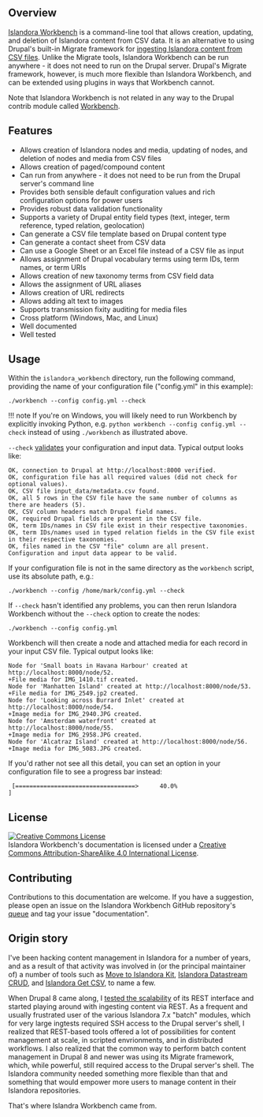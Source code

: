 ## Overview

[Islandora Workbench](https://github.com/mjordan/islandora_workbench) is a command-line tool that allows creation, updating, and deletion of Islandora content from CSV data. It is an alternative to using Drupal's built-in Migrate framework for [ingesting Islandora content from CSV files](https://github.com/Islandora/migrate_islandora_csv). Unlike the Migrate tools, Islandora Workbench can be run anywhere - it does not need to run on the Drupal server. Drupal's Migrate framework, however, is much more flexible than Islandora Workbench, and can be extended using plugins in ways that Workbench cannot.

Note that Islandora Workbench is not related in any way to the Drupal contrib module called [Workbench](https://www.drupal.org/project/workbench).

## Features

* Allows creation of Islandora nodes and media, updating of nodes, and deletion of nodes and media from CSV files
* Allows creation of paged/compound content
* Can run from anywhere - it does not need to be run from the Drupal server's command line
* Provides both sensible default configuration values and rich configuration options for power users
* Provides robust data validation functionality
* Supports a variety of Drupal entity field types (text, integer, term reference, typed relation, geolocation)
* Can generate a CSV file template based on Drupal content type
* Can generate a contact sheet from CSV data
* Can use a Google Sheet or an Excel file instead of a CSV file as input
* Allows assignment of Drupal vocabulary terms using term IDs, term names, or term URIs
* Allows creation of new taxonomy terms from CSV field data
* Allows the assignment of URL aliases
* Allows creation of URL redirects
* Allows adding alt text to images
* Supports transmission fixity auditing for media files
* Cross platform (Windows, Mac, and Linux)
* Well documented
* Well tested

## Usage

Within the `islandora_workbench` directory, run the following command, providing the name of your configuration file ("config.yml" in this example):

`./workbench --config config.yml --check`

!!! note
    If you're on Windows, you will likely need to run Workbench by explicitly invoking Python, e.g. `python workbench --config config.yml --check` instead of using `./workbench` as illustrated above.

`--check` [validates](/islandora_workbench_docs/check/) your configuration and input data. Typical output looks like:

```text
OK, connection to Drupal at http://localhost:8000 verified.
OK, configuration file has all required values (did not check for optional values).
OK, CSV file input_data/metadata.csv found.
OK, all 5 rows in the CSV file have the same number of columns as there are headers (5).
OK, CSV column headers match Drupal field names.
OK, required Drupal fields are present in the CSV file.
OK, term IDs/names in CSV file exist in their respective taxonomies.
OK, term IDs/names used in typed relation fields in the CSV file exist in their respective taxonomies.
OK, files named in the CSV "file" column are all present.
Configuration and input data appear to be valid.
```

If your configuration file is not in the same directory as the `workbench` script, use its absolute path, e.g.:

`./workbench --config /home/mark/config.yml --check`

If `--check` hasn't identified any problems, you can then rerun Islandora Workbench without the `--check` option to create the nodes:

`./workbench --config config.yml`

Workbench will then create a node and attached media for each record in your input CSV file. Typical output looks like:

```text
Node for 'Small boats in Havana Harbour' created at http://localhost:8000/node/52.
+File media for IMG_1410.tif created.
Node for 'Manhatten Island' created at http://localhost:8000/node/53.
+File media for IMG_2549.jp2 created.
Node for 'Looking across Burrard Inlet' created at http://localhost:8000/node/54.
+Image media for IMG_2940.JPG created.
Node for 'Amsterdam waterfront' created at http://localhost:8000/node/55.
+Image media for IMG_2958.JPG created.
Node for 'Alcatraz Island' created at http://localhost:8000/node/56.
+Image media for IMG_5083.JPG created.
```

If you'd rather not see all this detail, you can set an option in your configuration file to see a progress bar instead:

```
 [==================================>      40.0%                                         ]
```


## License

<a rel="license" href="http://creativecommons.org/licenses/by-sa/4.0/"><img alt="Creative Commons License" style="border-width:0" src="https://i.creativecommons.org/l/by-sa/4.0/88x31.png" /></a><br />Islandora Workbench's documentation is licensed under a <a rel="license" href="http://creativecommons.org/licenses/by-sa/4.0/">Creative Commons Attribution-ShareAlike 4.0 International License</a>.

## Contributing

Contributions to this documentation are welcome. If you have a suggestion, please open an issue on the Islandora Workbench GitHub repository's [queue](https://github.com/mjordan/islandora_workbench/issues) and tag your issue "documentation".


## Origin story

I've been hacking content management in Islandora for a number of years, and as a result of that activity was involved in (or the principal maintainer of) a number of tools such as [Move to Islandora Kit](https://github.com/MarcusBarnes/mik), [Islandora Datastream CRUD](https://github.com/SFULibrary/islandora_datastream_crud), and [Islandora Get CSV](https://github.com/mjordan/islandora_get_csv), to name a few.

When Drupal 8 came along, I [tested the scalability](https://github.com/mjordan/drupal_field_limit_tester/blob/master/test_results/results.md) of its REST interface and started playing around with ingesting content via REST. As a frequent and usually frustrated user of the various Islandora 7.x "batch" modules, which for very large ingtests required SSH access to the Drupal server's shell, I realized that REST-based tools offered a lot of possibilities for content management at scale, in scripted envrionments, and in distributed workflows. I also realized that the common way to perform batch content management in Drupal 8 and newer was using its Migrate framework, which, while powerful, still required access to the Drupal server's shell. The Islandora community needed something more flexible than that and something that would empower more users to manage content in their Islandora repositories.

That's where Islandra Workbench came from.




